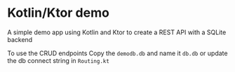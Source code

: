 # Kotlin/Ktor demo

A simple demo app using Kotlin and Ktor to create a REST API with a SQLite backend

To use the CRUD endpoints
Copy the `demodb.db` and name it `db.db` or update the db connect string in `Routing.kt`